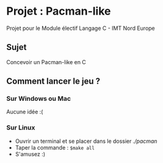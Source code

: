 # Projet : Pacman-like

Projet pour le Module électif Langage C - IMT Nord Europe

## Sujet

Concevoir un Pacman-like en C

## Comment lancer le jeu ?

### Sur Windows ou Mac

Aucune idée :(

### Sur Linux

- Ouvrir un terminal et se placer dans le dossier *./pacman*
- Taper la commande : ```$make all```
- S'amusez :)
